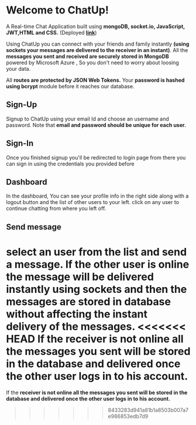 # Welcome to ChatUp!

A Real-time Chat Application built using **mongoDB, socket.io, JavaScript, JWT,HTML and CSS.** (Deployed  [**link**](https://chatup-dep.herokuapp.com))

Using ChatUp you can connect with your friends and family instantly **(using sockets your messages are delivered to the receiver in an instant)**. All the **messages you sent and received are securely stored in MongoDB** powered by Microsoft Azure , So you don't need to worry about loosing your data.

All **routes are protected by JSON Web Tokens.**  Your **password is hashed using bcrypt** module before it reaches our database.

## Sign-Up

Signup to ChatUp using your email Id and choose an username and password. Note that **email and password should be unique for each user.**

## Sign-In

Once you finished signup you'll be redirected to login page from there you can sign in using the credentials you provided before

## Dashboard

In the dashboard, You can see your profile info in the right side along with a logout button and the list of other users to your left. click on any user to continue chatting from where you left off.

## Send message

select an user from the list and send a message.
If the **other user is online the message will be delivered instantly using sockets** and then the messages are stored in database without affecting the instant delivery of the messages. 
<<<<<<< HEAD
If the **receiver is not online  all the messages you sent will be stored in the database and delivered once the other user logs in to his account.**
=======
If the **receiver is not online  all the messages you sent will be stored in the database and delivered once the other user logs in to his account.**

>>>>>>> 8433283d941a81b1a8503b007a7e986853edb7d9

